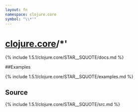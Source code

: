 ```yaml
---
layout: fn
namespace: clojure.core
symbol: "\\*'"
---
```


# [clojure.core](../)/\*'

{% include 1.5.1/clojure.core/STAR__SQUOTE/docs.md %}

##Examples

{% include 1.5.1/clojure.core/STAR__SQUOTE/examples.md %}
## Source
{% include 1.5.1/clojure.core/STAR__SQUOTE/src.md %}


